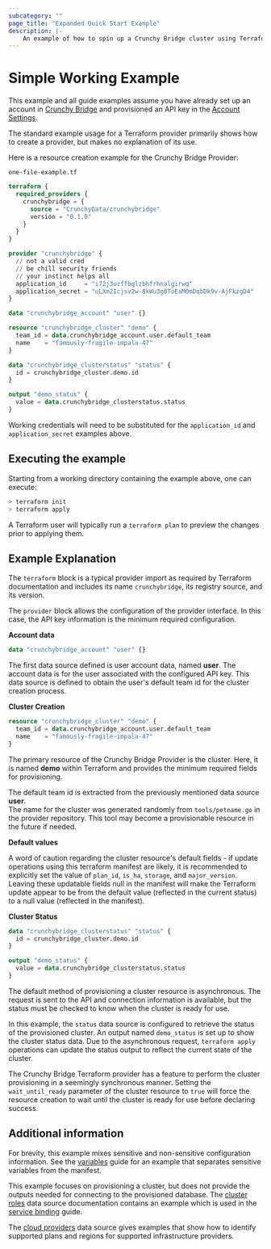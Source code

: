```yaml
---
subcategory: ""
page_title: "Expanded Quick Start Example"
description: |-
    An example of how to spin up a Crunchy Bridge cluster using Terraform.
---
```


# Simple Working Example

This example and all guide examples assume you have already set up an account in [Crunchy Bridge](https://crunchybridge.com) and provisioned an API key in the [Account Settings](https://crunchybridge.com/account). 

The standard example usage for a Terraform provider primarily shows how to create a provider, but makes no explanation of its use.

Here is a resource creation example for the Crunchy Bridge Provider:

`one-file-example.tf`
```terraform
terraform {
  required_providers {
    crunchybridge = {
      source = "CrunchyData/crunchybridge"
      version = "0.1.0"
    }
  }
}

provider "crunchybridge" {
  // not a valid cred
  // be chill security friends
  // your instinct helps all
  application_id     = "i72j3uzffbglzbhfrhnalgirwq"
  application_secret = "uLXm2Icjsv2w-8kWu3g0ToEaM0mDqbDk9v-AjFkzgD4"
}

data "crunchybridge_account" "user" {}

resource "crunchybridge_cluster" "demo" {
  team_id = data.crunchybridge_account.user.default_team
  name    = "famously-fragile-impala-47"
}

data "crunchybridge_clusterstatus" "status" {
  id = crunchybridge_cluster.demo.id
}

output "demo_status" {
  value = data.crunchybridge_clusterstatus.status
}
```
Working credentials will need to be substituted for the `application_id` and `application_secret` examples above.

## Executing the example
Starting from a working directory containing the example above, one can execute:
```sh
> terraform init
> terraform apply
```
A Terraform user will typically run a `terraform plan` to preview the changes prior to applying them.


## Example Explanation

The `terraform` block is a typical provider import as required by Terraform documentation and includes its name `crunchybridge`, its registry source, and its version.

The `provider` block allows the configuration of the provider interface. In this case, the API key information is the minimum required configuration.


**Account data**
```terraform
data "crunchybridge_account" "user" {}
```
The first data source defined is user account data, named **user**. The account data is for the user associated with the configured API key. This data source is defined to obtain the user's default team id for the cluster creation process.

**Cluster Creation**
```terraform
resource "crunchybridge_cluster" "demo" {
  team_id = data.crunchybridge_account.user.default_team
  name    = "famously-fragile-impala-47"
}
```
The primary resource of the Crunchy Bridge Provider is the cluster. Here, it is named **demo** within Terraform and provides the minimum required fields for provisioning.

The default team id is extracted from the previously mentioned data source **user**.  
The name for the cluster was generated randomly from `tools/petname.go` in the provider repository. This tool may become a provisionable resource in the future if needed. 

**Default values**

A word of caution regarding the cluster resource's default fields - if update operations using this terraform manifest are likely, it is recommended to explicitly set the value of `plan_id`, `is_ha`, `storage`, and `major_version`. Leaving these updatable fields null in the manifest will make the Terraform update appear to be from the default value (reflected in the current status) to a null value (reflected in the manifest).

**Cluster Status**
```terraform
data "crunchybridge_clusterstatus" "status" {
  id = crunchybridge_cluster.demo.id
}

output "demo_status" {
  value = data.crunchybridge_clusterstatus.status
}
```
The default method of provisioning a cluster resource is asynchronous. The request is sent to the API and connection information is available, but the status must be checked to know when the cluster is ready for use.

In this example, the `status` data source is configured to retrieve the status of the provisioned cluster. An output named `demo_status` is set up to show the cluster status data.
Due to the asynchronous request, `terraform apply` operations can update the status output to reflect the current state of the cluster.

The Crunchy Bridge Terraform provider has a feature to perform the cluster provisioning in a seemingly synchronous manner. Setting the `wait_until_ready` parameter of the cluster resource to `true` will force the resource creation to wait until the cluster is ready for use before declaring success.

## Additional information

For brevity, this example mixes sensitive and non-sensitive configuration information. See the [variables](variables.md) guide for an example that separates sensitive variables from the manifest.

This example focuses on provisioning a cluster, but does not provide the outputs needed for connecting to the provisioned database. The [cluster roles](../data-sources/clusterroles.md) data source documentation contains an example which is used in the [service binding](service-binding.md) guide.

The [cloud providers](../data-sources/cloudprovider.md) data source gives examples that show how to identify supported plans and regions for supported infrastructure providers.
